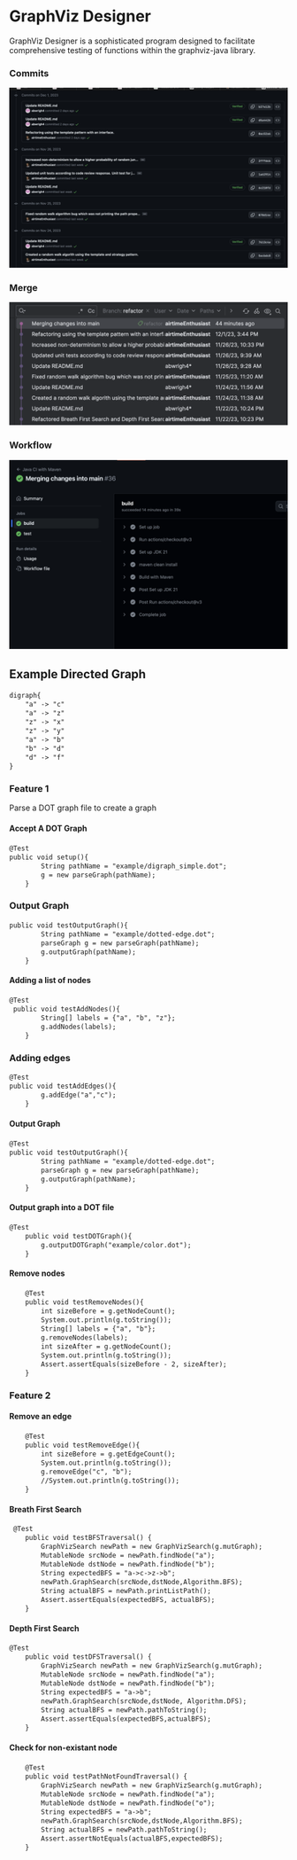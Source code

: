 # GraphViz Designer
GraphViz Designer is a sophisticated program designed to facilitate comprehensive testing of functions within the graphviz-java library.

### Commits 
![Commits](images/commits.png)

### Merge
![Merge](images/merge.png)

### Workflow
![Workflow](images/workflow.png)


## Example Directed Graph
```
digraph{
    "a" -> "c"
    "a" -> "z"
    "z" -> "x"
    "z" -> "y"
    "a" -> "b"
    "b" -> "d"
    "d" -> "f"
}
```

### Feature 1
Parse a DOT graph file to create a graph 
#### Accept A DOT Graph
```
@Test
public void setup(){
        String pathName = "example/digraph_simple.dot";
        g = new parseGraph(pathName);
    }
```
### Output Graph
```
public void testOutputGraph(){
        String pathName = "example/dotted-edge.dot";
        parseGraph g = new parseGraph(pathName);
        g.outputGraph(pathName);
    }
```
#### Adding a list of nodes
```
@Test
 public void testAddNodes(){
        String[] labels = {"a", "b", "z"};
        g.addNodes(labels);
    }
```

### Adding edges
```
@Test
public void testAddEdges(){
        g.addEdge("a","c");
    }
```
#### Output Graph
```
@Test
public void testOutputGraph(){
        String pathName = "example/dotted-edge.dot";
        parseGraph g = new parseGraph(pathName);
        g.outputGraph(pathName);
    }
```
#### Output graph into a DOT file
```
@Test
    public void testDOTGraph(){
        g.outputDOTGraph("example/color.dot");
    }
```

#### Remove nodes
```
    @Test
    public void testRemoveNodes(){
        int sizeBefore = g.getNodeCount();
        System.out.println(g.toString());
        String[] labels = {"a", "b"};
        g.removeNodes(labels);
        int sizeAfter = g.getNodeCount();
        System.out.println(g.toString());
        Assert.assertEquals(sizeBefore - 2, sizeAfter);
    }
```
### Feature 2

#### Remove an edge
```
    @Test
    public void testRemoveEdge(){
        int sizeBefore = g.getEdgeCount();
        System.out.println(g.toString());
        g.removeEdge("c", "b");
        //System.out.println(g.toString());
    }
```

#### Breath First Search
```
 @Test
    public void testBFSTraversal() {
        GraphVizSearch newPath = new GraphVizSearch(g.mutGraph);
        MutableNode srcNode = newPath.findNode("a");
        MutableNode dstNode = newPath.findNode("b");
        String expectedBFS = "a->c->z->b";
        newPath.GraphSearch(srcNode,dstNode,Algorithm.BFS);
        String actualBFS = newPath.printListPath();
        Assert.assertEquals(expectedBFS, actualBFS);
    }
```

#### Depth First Search
```
@Test
    public void testDFSTraversal() {
        GraphVizSearch newPath = new GraphVizSearch(g.mutGraph);
        MutableNode srcNode = newPath.findNode("a");
        MutableNode dstNode = newPath.findNode("b");
        String expectedBFS = "a->b";
        newPath.GraphSearch(srcNode,dstNode, Algorithm.DFS);
        String actualBFS = newPath.pathToString();
        Assert.assertEquals(expectedBFS,actualBFS);
    }
```

#### Check for non-existant node
```
    @Test
    public void testPathNotFoundTraversal() {
        GraphVizSearch newPath = new GraphVizSearch(g.mutGraph);
        MutableNode srcNode = newPath.findNode("a");
        MutableNode dstNode = newPath.findNode("o");
        String expectedBFS = "a->b";
        newPath.GraphSearch(srcNode,dstNode,Algorithm.BFS);
        String actualBFS = newPath.pathToString();
        Assert.assertNotEquals(actualBFS,expectedBFS);
    }
```


